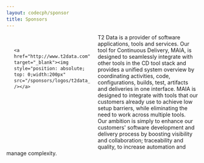 ```yaml
---
layout: codecph/sponsor
title: Sponsors
---
```

<div style="width:200px;float:left;padding:20px">
  <div style="height:200px;position:relative;">

    <a href="http://www.t2data.com" target="_blank"><img style="position: absolute; top: 0;width:200px" src="/sponsors/logos/t2data_1x1.png" /></a>
  </div>
  <div style="height:40px;text-align:center;font-size:82%;"><br/></div>
</div>


T2 Data is a provider of software applications, tools and services. Our tool for Continuous Delivery, MAIA, is designed to seamlessly integrate with other tools in the CD tool stack and provides a unified system overview by coordinating activities, code, configurations, builds, test, artifacts and deliveries in one interface. MAIA is designed to integrate with tools that our customers already use to achieve low setup barriers, while eliminating the need to work across multiple tools.<br/>
Our ambition is simply to enhance our customers' software development and delivery process by boosting visibility and collaboration; traceability and quality, to increase automation and manage complexity.
